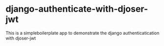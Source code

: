 # django-authenticate-with-djoser-jwt
This is a simpleboilerplate app to demonstrate the django authenticatication with djoser-jwt
